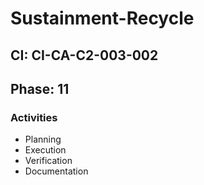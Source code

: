 # Sustainment-Recycle

## CI: CI-CA-C2-003-002
## Phase: 11

### Activities
- Planning
- Execution
- Verification
- Documentation
